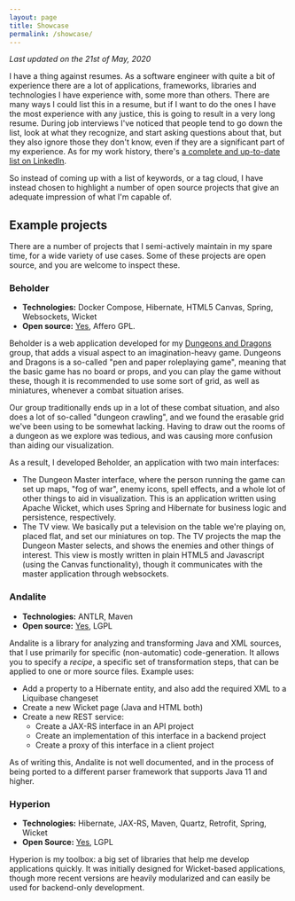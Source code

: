 ```yaml
---
layout: page
title: Showcase
permalink: /showcase/
---
```


*Last updated on the 21st of May, 2020*

I have a thing against resumes. As a software engineer with quite a bit of experience there are a lot of applications, frameworks, libraries and technologies I have experience with, some more than others. There are many ways I could list this in a resume, but if I want to do the ones I have the most experience with any justice, this is going to result in a very long resume. During job interviews I've noticed that people tend to go down the list, look at what they recognize, and start asking questions about that, but they also ignore those they don't know, even if they
are a significant part of my experience. As for my work history, there's [a complete and up-to-date list on LinkedIn](https://www.linkedin.com/in/jeroen-steenbeeke-1b13676/).

So instead of coming up with a list of keywords, or a tag cloud, I have instead chosen to highlight a number of open source projects that give an adequate impression of what I'm capable of.

## Example projects

There are a number of projects that I semi-actively maintain in my spare time, for a wide variety of use cases. Some of these projects are open source, and you are welcome to inspect these.

### Beholder
* **Technologies:** Docker Compose, Hibernate, HTML5 Canvas, Spring, Websockets, Wicket
* **Open source:** [Yes](https://github.com/jsteenbeeke/beholder), Affero GPL.

Beholder is a web application developed for my [Dungeons and Dragons](https://en.wikipedia.org/wiki/Dungeons_%26_Dragons) group, that adds a visual aspect to an imagination-heavy game. Dungeons and Dragons is a so-called "pen and paper roleplaying game", meaning that the basic game has no board or props, and you can play the game without these, though it is recommended to use some sort of grid, as well as miniatures, whenever a combat situation arises.

Our group traditionally ends up in a lot of these combat situation, and also does a lot of so-called "dungeon crawling", and we found the erasable grid we've been using to be somewhat lacking. Having to draw out the rooms of a dungeon as we explore was tedious, and was causing more confusion than aiding our visualization.

As a result, I developed Beholder, an application with two main interfaces:

 * The Dungeon Master interface, where the person running the game can set up maps, "fog of war", enemy icons, spell effects, and a whole lot of other things to aid in visualization. This is an application written using Apache Wicket, which uses Spring and Hibernate for business logic and persistence, respectively.
 * The TV view. We basically put a television on the table we're playing on, placed flat, and set our miniatures on top. The TV projects the map the Dungeon Master selects, and shows the enemies and other things of interest. This view is mostly written in plain HTML5 and Javascript (using the Canvas functionality), though it communicates with the master application through websockets.

### Andalite
* **Technologies:** ANTLR, Maven
* **Open source:** [Yes](https://github.com/jsteenbeeke/andalite), LGPL

Andalite is a library for analyzing and transforming Java and XML sources, that I use primarily for specific (non-automatic) code-generation. It allows you to specify a _recipe_, a specific set of transformation
steps, that can be applied to one or more source files. Example uses:

 * Add a property to a Hibernate entity, and also add the required XML to a Liquibase changeset
 * Create a new Wicket page (Java and HTML both)
 * Create a new REST service:
   * Create a JAX-RS interface in an API project
   * Create an implementation of this interface in a backend project
   * Create a proxy of this interface in a client project

As of writing this, Andalite is not well documented, and in the process of being ported to a different
parser framework that supports Java 11 and higher.

### Hyperion
* **Technologies:** Hibernate, JAX-RS, Maven, Quartz, Retrofit, Spring, Wicket
* **Open Source:** [Yes](https://bitbucket.org/jsteenbeeke/hyperion), LGPL

Hyperion is my toolbox: a big set of libraries that help me develop applications quickly. It was initially
designed for Wicket-based applications, though more recent versions are heavily modularized and can
easily be used for backend-only development.